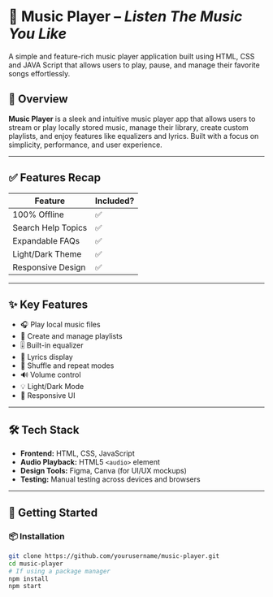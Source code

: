 # 🎵 Music Player – *Listen The Music You Like*
A simple and feature-rich music player application built using HTML, CSS and JAVA Script that allows users to play, pause, and manage their favorite songs effortlessly.

## 🧾 Overview

**Music Player** is a sleek and intuitive music player app that allows users to stream or play locally stored music, manage their library, create custom playlists, and enjoy features like equalizers and lyrics. Built with a focus on simplicity, performance, and user experience.

---

## ✅ Features Recap

| Feature               | Included? |
|------------------------|-----------|
| 100% Offline           | ✅        |
| Search Help Topics     | ✅        |
| Expandable FAQs        | ✅        |
| Light/Dark Theme       | ✅        |
| Responsive Design      | ✅        |

---

## ✨ Key Features

- 🎧 Play local music files
- 📁 Create and manage playlists
- 🎚️ Built-in equalizer
- 🎤 Lyrics display
- 🔁 Shuffle and repeat modes
- 🔊 Volume control
- 💡 Light/Dark Mode
- 📱 Responsive UI

---

## 🛠️ Tech Stack

- **Frontend:** HTML, CSS, JavaScript
- **Audio Playback:** HTML5 `<audio>` element
- **Design Tools:** Figma, Canva (for UI/UX mockups)
- **Testing:** Manual testing across devices and browsers

---

## 🚀 Getting Started

### 📦 Installation

```bash
git clone https://github.com/yourusername/music-player.git
cd music-player
# If using a package manager
npm install
npm start
